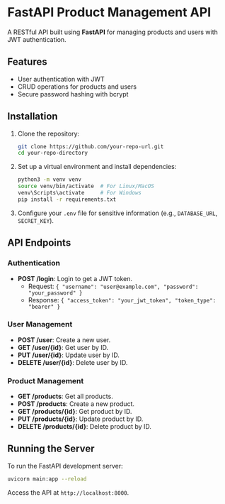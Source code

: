 # FastAPI Product Management API

A RESTful API built using **FastAPI** for managing products and users with JWT authentication.

## Features

- User authentication with JWT
- CRUD operations for products and users
- Secure password hashing with bcrypt

## Installation

1. Clone the repository:
   ```bash
   git clone https://github.com/your-repo-url.git
   cd your-repo-directory
   ```

2. Set up a virtual environment and install dependencies:
   ```bash
   python3 -m venv venv
   source venv/bin/activate  # For Linux/MacOS
   venv\Scripts\activate     # For Windows
   pip install -r requirements.txt
   ```

3. Configure your `.env` file for sensitive information (e.g., `DATABASE_URL`, `SECRET_KEY`).

## API Endpoints

### Authentication

- **POST /login**: Login to get a JWT token.
  - Request: `{ "username": "user@example.com", "password": "your_password" }`
  - Response: `{ "access_token": "your_jwt_token", "token_type": "bearer" }`

### User Management

- **POST /user**: Create a new user.
- **GET /user/{id}**: Get user by ID.
- **PUT /user/{id}**: Update user by ID.
- **DELETE /user/{id}**: Delete user by ID.

### Product Management

- **GET /products**: Get all products.
- **POST /products**: Create a new product.
- **GET /products/{id}**: Get product by ID.
- **PUT /products/{id}**: Update product by ID.
- **DELETE /products/{id}**: Delete product by ID.

## Running the Server

To run the FastAPI development server:

```bash
uvicorn main:app --reload
```

Access the API at `http://localhost:8000`.
